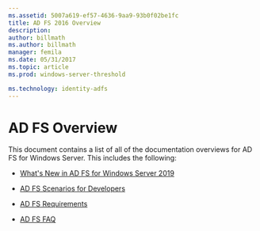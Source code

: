 ```yaml
---
ms.assetid: 5007a619-ef57-4636-9aa9-93b0f02be1fc
title: AD FS 2016 Overview
description:
author: billmath
ms.author: billmath
manager: femila
ms.date: 05/31/2017
ms.topic: article
ms.prod: windows-server-threshold

ms.technology: identity-adfs
---
```

# AD FS Overview



This document contains a list of all of the documentation overviews for AD FS for Windows Server. This includes the following:
  
  
  
* [What's New in AD FS for Windows Server 2019](../ad-fs/overview/whats-new-active-directory-federation-services-windows-server.md)  
  
* [AD FS Scenarios for Developers](../ad-fs/overview/AD-FS-Scenarios-for-Developers.md) 

* [AD FS Requirements](../ad-fs/overview/AD-FS-2016-Requirements.md)

* [AD FS FAQ](../ad-fs/overview/AD-FS-FAQ.md)

  
  

